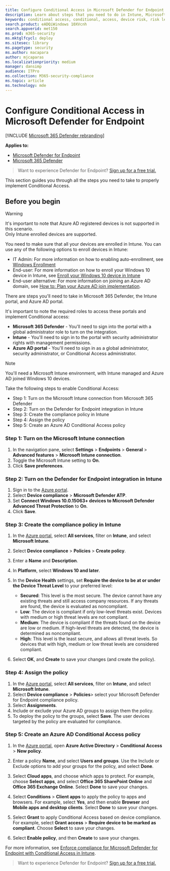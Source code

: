 ```yaml
---
title: Configure Conditional Access in Microsoft Defender for Endpoint
description: Learn about steps that you need to do in Intune, Microsoft 365 Defender, and Azure to implement Conditional access
keywords: conditional access, conditional, access, device risk, risk level, integration, intune integration
search.product: eADQiWindows 10XVcnh
search.appverid: met150
ms.prod: m365-security
ms.mktglfcycl: deploy
ms.sitesec: library
ms.pagetype: security
ms.author: macapara
author: mjcaparas
ms.localizationpriority: medium
manager: dansimp
audience: ITPro
ms.collection: M365-security-compliance
ms.topic: article
ms.technology: mde
---
```


# Configure Conditional Access in Microsoft Defender for Endpoint

[!INCLUDE [Microsoft 365 Defender rebranding](../../includes/microsoft-defender.md)]

**Applies to:**
- [Microsoft Defender for Endpoint](https://go.microsoft.com/fwlink/p/?linkid=2154037)
- [Microsoft 365 Defender](https://go.microsoft.com/fwlink/?linkid=2118804)

> Want to experience Defender for Endpoint? [Sign up for a free trial.](https://signup.microsoft.com/create-account/signup?products=7f379fee-c4f9-4278-b0a1-e4c8c2fcdf7e&ru=https://aka.ms/MDEp2OpenTrial?ocid=docs-wdatp-assignaccess-abovefoldlink)

This section guides you through all the steps you need to take to properly implement Conditional Access.

## Before you begin

> [!WARNING]
> It's important to note that Azure AD registered devices is not supported in this scenario.</br>
> Only Intune enrolled devices are supported.

You need to make sure that all your devices are enrolled in Intune. You can use any of the following options to enroll devices in Intune:

- IT Admin: For more information on how to enabling auto-enrollment, see [Windows Enrollment](/intune/windows-enroll#enable-windows-10-automatic-enrollment)
- End-user: For more information on how to enroll your Windows 10 device in Intune, see [Enroll your Windows 10 device in Intune](/intune/quickstart-enroll-windows-device)
- End-user alternative: For more information on joining an Azure AD domain, see [How to: Plan your Azure AD join implementation](/azure/active-directory/devices/azureadjoin-plan).

There are steps you'll need to take in Microsoft 365 Defender, the Intune portal, and Azure AD portal.

It's important to note the required roles to access these portals and implement Conditional access:

- **Microsoft 365 Defender** - You'll need to sign into the portal with a global administrator role to turn on the integration.
- **Intune** - You'll need to sign in to the portal with security administrator rights with management permissions.
- **Azure AD portal** - You'll need to sign in as a global administrator, security administrator, or Conditional Access administrator.

> [!NOTE]
> You'll need a Microsoft Intune environment, with Intune managed and Azure AD joined Windows 10 devices.

Take the following steps to enable Conditional Access:

- Step 1: Turn on the Microsoft Intune connection from Microsoft 365 Defender
- Step 2: Turn on the Defender for Endpoint integration in Intune
- Step 3: Create the compliance policy in Intune
- Step 4: Assign the policy 
- Step 5: Create an Azure AD Conditional Access policy

### Step 1: Turn on the Microsoft Intune connection

1. In the navigation pane, select **Settings** \> **Endpoints** \> **General** \> **Advanced features** \> **Microsoft Intune connection**.
2. Toggle the Microsoft Intune setting to **On**.
3. Click **Save preferences**.

### Step 2: Turn on the Defender for Endpoint integration in Intune

1. Sign in to the [Azure portal](https://portal.azure.com).
2. Select **Device compliance** \> **Microsoft Defender ATP**.
3. Set **Connect Windows 10.0.15063+ devices to Microsoft Defender Advanced Threat Protection** to **On**.
4. Click **Save**.

### Step 3: Create the compliance policy in Intune

1. In the [Azure portal](https://portal.azure.com), select **All services**, filter on **Intune**, and select **Microsoft Intune**.
2. Select **Device compliance** \> **Policies** \> **Create policy**.
3. Enter a **Name** and **Description**.
4. In **Platform**, select **Windows 10 and later**.
5. In the **Device Health** settings, set **Require the device to be at or under the Device Threat Level** to your preferred level:

   - **Secured**: This level is the most secure. The device cannot have any existing threats and still access company resources. If any threats are found, the device is evaluated as noncompliant.
   - **Low**: The device is compliant if only low-level threats exist. Devices with medium or high threat levels are not compliant.
   - **Medium**: The device is compliant if the threats found on the device are low or medium. If high-level threats are detected, the device is determined as noncompliant.
   - **High**: This level is the least secure, and allows all threat levels. So devices that with high, medium or low threat levels are considered compliant.

6. Select **OK**, and **Create** to save your changes (and create the policy).

### Step 4: Assign the policy

1. In the [Azure portal](https://portal.azure.com), select **All services**, filter on **Intune**, and select **Microsoft Intune**.
2. Select **Device compliance** \> **Policies**> select your Microsoft Defender for Endpoint compliance policy.
3. Select **Assignments**.
4. Include or exclude your Azure AD groups to assign them the policy.
5. To deploy the policy to the groups, select **Save**. The user devices targeted by the policy are evaluated for compliance.

### Step 5: Create an Azure AD Conditional Access policy

1. In the [Azure portal](https://portal.azure.com), open **Azure Active Directory** \> **Conditional Access** \> **New policy**.
2. Enter a policy **Name**, and select **Users and groups**. Use the Include or Exclude options to add your groups for the policy, and select **Done**.
3. Select **Cloud apps**, and choose which apps to protect. For example, choose **Select apps**, and select **Office 365 SharePoint Online** and **Office 365 Exchange Online**. Select **Done** to save your changes.

4. Select **Conditions** \> **Client apps** to apply the policy to apps and browsers. For example, select **Yes**, and then enable **Browser** and **Mobile apps and desktop clients**. Select **Done** to save your changes.

5. Select **Grant** to apply Conditional Access based on device compliance. For example, select **Grant access** \> **Require device to be marked as compliant**. Choose **Select** to save your changes.

6. Select **Enable policy**, and then **Create** to save your changes.

For more information, see [Enforce compliance for Microsoft Defender for Endpoint with Conditional Access in Intune](/intune/advanced-threat-protection).

> Want to experience Defender for Endpoint? [Sign up for a free trial.](https://signup.microsoft.com/create-account/signup?products=7f379fee-c4f9-4278-b0a1-e4c8c2fcdf7e&ru=https://aka.ms/MDEp2OpenTrial?ocid=docs-wdatp-conditionalaccess-belowfoldlink)
